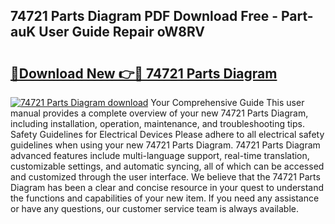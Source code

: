 ## 74721 Parts Diagram PDF Download Free - Part-auK User Guide Repair oW8RV

# <h2><a href="http://dfu956w.blite.top/?on=74721+Parts+Diagram">🔗Download New 👉🔴 74721 Parts Diagram</a></h2>

[![74721 Parts Diagram download](https://i.imgur.com/lujVjoI.png)](http://dfu956w.blite.top/?on=74721+Parts+Diagram)
Your Comprehensive Guide This user manual provides a complete overview of your new 74721 Parts Diagram, including installation, operation, maintenance, and troubleshooting tips. Safety Guidelines for Electrical Devices Please adhere to all electrical safety guidelines when using your new 74721 Parts Diagram. 74721 Parts Diagram advanced features include multi-language support, real-time translation, customizable settings, and automatic syncing, all of which can be accessed and customized through the user interface. We believe that the 74721 Parts Diagram has been a clear and concise resource in your quest to understand the functions and capabilities of your new item. If you need any assistance or have any questions, our customer service team is always available.
